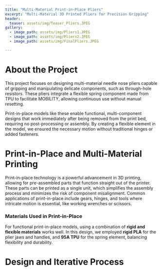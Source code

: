 ```yaml
---
title: "Multi-Material Print-in-Place Pliers"
excerpt: "Multi-Material 3D Printed Pliers for Precision Gripping"
header:
  teaser: assets/img/Teaser_Pliers.JPEG
gallery:
  - image_path: assets/img/Pliers1.JPEG
  - image_path: assets/img/Pliers2.JPEG
  - image_path: assets/img/FinalPliers.JPEG

---
```


# About the Project

This project focuses on designing multi-material needle nose pliers capable of gripping and manipulating delicate components, such as through-hole resistors. These pliers integrate a flexible spring component made from TPU to facilitate MOBILITY, allowing continuous use without manual resetting.

Print-in-place models like these enable functional, multi-component designs that work immediately after being removed from the print bed, requiring no post-processing or assembly. By creating a flexible element in the model, we ensured the necessary motion without traditional hinges or added fasteners.

# Print-in-Place and Multi-Material Printing

Print-in-place technology is a powerful advancement in 3D printing, allowing for pre-assembled parts that function straight out of the printer. These parts can be printed as a single unit, which simplifies the assembly process and minimizes the risk of component misalignment. Common applications of print-in-place include gears, hinges, and tools where intricate motion is essential, like working wrenches or scissors.

### Materials Used in Print-in-Place
For functional print-in-place models, using a combination of **rigid and flexible materials** works well. In this design, we employed **rigid PLA** for the plier jaws and handles, and **95A TPU** for the spring element, balancing flexibility and durability.

# Design and Iterative Process
